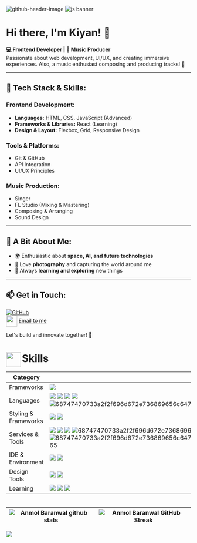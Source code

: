 ![github-header-image](https://github.com/user-attachments/assets/db6c8df9-2f6e-4d11-9e63-3356d4569ac9)
![js banner](https://github.com/user-attachments/assets/41ac9e7a-c55a-40f5-8c5b-4995116add46)
# Hi there, I'm Kiyan! 👋

**💻 Frontend Developer | 🎵 Music Producer**  
Passionate about web development, UI/UX, and creating immersive experiences. Also, a music enthusiast composing and producing tracks! 🚀

---

## 🚀 Tech Stack & Skills:

### **Frontend Development:**
- **Languages:** HTML, CSS, JavaScript (Advanced)
- **Frameworks & Libraries:** React (Learning)
- **Design & Layout:** Flexbox, Grid, Responsive Design

### **Tools & Platforms:**
- Git & GitHub
- API Integration
- UI/UX Principles

### **Music Production:**
- Singer
- FL Studio (Mixing & Mastering)
- Composing & Arranging
- Sound Design

---

## 📌 A Bit About Me:
- 🌍 Enthusiastic about **space, AI, and future technologies**
- 📸 Love **photography** and capturing the world around me
- 🔭 Always **learning and exploring** new things

---

## 📫 Get in Touch:

[![GitHub](https://img.shields.io/badge/GitHub-000?style=for-the-badge&logo=github)](https://github.com/alirezaabbasi-dev)   
<img align="center" src="https://github.com/user-attachments/assets/4322715c-8efd-48e5-a886-1cc6d4f9be90" width="30px">
[Email to me](mailto:alirezaabbasi001@outlook.com)

Let's build and innovate together! 🚀
# Skills <img src='https://github.com/user-attachments/assets/062ef012-a20b-4b97-aeeb-462b5874d24d' align="left" width="40"> 

| Category             | Skills                                                                                                                                                                                                                                                                                                                                                                                                                                                                                                                                                                                                                                                                                                                                                                                                                                                                                                                           |
| -------------------- | ------------------------------------------------------------------------------------------------------------------------------------------------------------------------------------------------------------------------------------------------------------------------------------------------------------------------------------------------------------------------------------------------------------------------------------------------------------------------------------------------------------------------------------------------------------------------------------------------------------------------------------------------------------------------------------------------------------------------------------------------------------------------------------------------------------------------------------------------------------------------------------------------------------------------------------------ |
| Frameworks           | <img src="https://img.shields.io/badge/Tailwind_CSS-38B2AC?style=for-the-badge&logo=tailwind-css&logoColor=white">                                                                                                                                                                                                                                                                                                                                                                                       |
| Languages            | <img src="https://img.shields.io/badge/JavaScript-323330?style=for-the-badge&logo=javascript&logoColor=F7DF1E"/> <img src="https://img.shields.io/badge/C%2B%2B-00599C?style=for-the-badge&logo=c%2B%2B&logoColor=white"/> <img src="https://img.shields.io/badge/C-00599C?style=for-the-badge&logo=c&logoColor=white"/> <img src="https://img.shields.io/badge/HTML5-E34F26?style=for-the-badge&logo=html5&logoColor=white" /> ![68747470733a2f2f696d672e736869656c64732e696f2f62616467652f632532332d2532333233393132302e7376673f7374796c653d666f722d7468652d6261646765266c6f676f3d637368617270266c6f676f436f6c6f723d7768697465](https://github.com/user-attachments/assets/1d2ba8c3-689b-4adf-9b20-429ac2f0ea10)                                                                                                                                                                                                                         |
| Styling & Frameworks | <img src="https://img.shields.io/badge/CSS3-1572B6?style=for-the-badge&logo=css3&logoColor=white" /> <img src="https://img.shields.io/badge/Tailwind_CSS-38B2AC?style=for-the-badge&logo=tailwind-css&logoColor=white">                                                                                                                                                                                                                                                                                                                                                                                                                                                                                                                                                                                                                                                                                                                    |  |
| Services & Tools     | <a href="https://github.com/alirezaabbasi-dev"><img src="https://img.shields.io/badge/GitHub-000000?style=for-the-badge&logo=github&logoColor=white"/></a> <img src="https://img.shields.io/badge/GIT-E44C30?style=for-the-badge&logo=git&logoColor=white"/> <img src="https://img.shields.io/badge/firebase-ffca28?style=for-the-badge&logo=firebase&logoColor=black"/> ![68747470733a2f2f696d672e736869656c64732e696f2f62616467652f4e504d2d2532334342333833372e7376673f7374796c653d666f722d7468652d6261646765266c6f676f3d6e706d266c6f676f436f6c6f723d7768697465](https://github.com/user-attachments/assets/b240c5cb-18d6-4546-9644-1857e0efffe8) ![68747470733a2f2f696d672e736869656c64732e696f2f62616467652f6769746c61622d2532333138313731372e7376673f7374796c653d666f722d7468652d6261646765266c6f676f3d6769746c6162266c6f676f436f6c6f723d7768697465](https://github.com/user-attachments/assets/39408fb7-6200-498d-aadc-e3a43d65dbe2) |
| IDE & Environment    | <img src="https://img.shields.io/badge/VSCode-0078D4?style=for-the-badge&logo=visual%20studio%20code&logoColor=white" /> <img src="https://img.shields.io/badge/Google_chrome-4285F4?style=for-the-badge&logo=Google-chrome&logoColor=white" />                                                                                                                                                                                                                                                                                                                                                                                                                                                                                                                                                                                                                                                                                            |
| Design Tools         | <img src="https://img.shields.io/badge/Adobe%20XD-470137?style=for-the-badge&logo=Adobe%20XD&logoColor=#FF61F6"/> <img src="https://img.shields.io/badge/Figma-F24E1E?style=for-the-badge&logo=figma&logoColor=white"/> <a href="https://dribbble.com/Anmol-Baranwal/">                                                                                                                                                                                                                                                                                                                                                                                                                                                                                                                                                                                                                                                                    |
| Learning             | <img src="https://img.shields.io/badge/TypeScript-007ACC?style=for-the-badge&logo=typescript&logoColor=white"/>  <img src="https://img.shields.io/badge/next.js-000000?style=for-the-badge&logo=nextdotjs&logoColor=white"/> <img src="https://img.shields.io/badge/React-20232A?style=for-the-badge&logo=react&logoColor=61DAFB"/>                                                                                                                                                                                                                                                                                                                                                                                                                                                                                                                                                                                                        |
  
<img src="https://www.animatedimages.org/data/media/562/animated-line-image-0184.gif" width="1920" height="4px" />


| ![Anmol Baranwal github stats](https://github-readme-stats.vercel.app/api?username=alirezaabbasi-dev\&rank_icon=percentile&show_icons=true&theme=tokyonight&show=reviews&bg_color=fff&title_color=0a1931&icon_color=0a1931&text_color=0A0209&border_color=0A0209&border_radius=8) | ![Anmol Baranwal GitHub Streak](https://github-readme-streak-stats.herokuapp.com/?user=alirezaabbasi-dev&theme=tokyonight&theme=icegray&border_radius=8) |
| --------------------------------------------------------------------------------------------------------------------------------------------------------------------------------------------------------------------------------------------------------------------------------- | -------------------------------------------------------------------------------------------------------------------------------------------------------- |




<img src="https://github-readme-activity-graph.vercel.app/graph?username=alirezaabbasi-dev&bg_color=161b22&color=ffffff&line=d5d5d5&point=a76c6c&area=true&hide_border=true&hide_title=false" />

